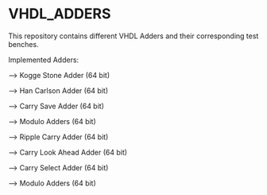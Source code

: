 # VHDL_ADDERS
This repository contains different VHDL Adders and their corresponding test benches. 



Implemented Adders: 

--> Kogge Stone Adder  (64 bit)

--> Han Carlson Adder (64 bit)

--> Carry Save Adder (64 bit)

--> Modulo Adders (64 bit)

--> Ripple Carry Adder (64 bit)

--> Carry Look Ahead Adder (64 bit)

--> Carry Select Adder (64 bit)

--> Modulo Adders (64 bit)
